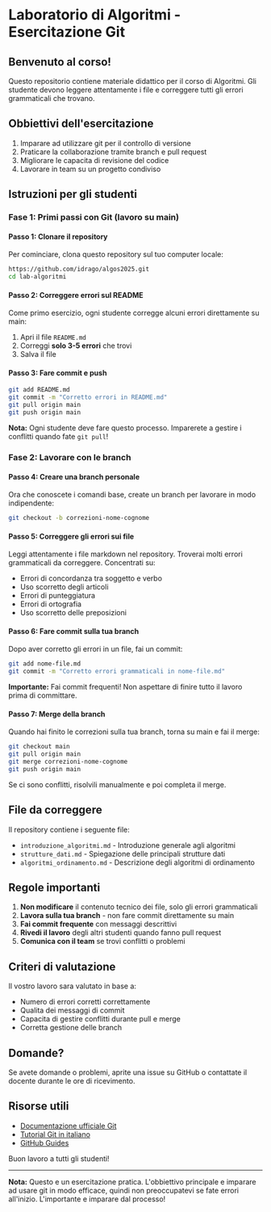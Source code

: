 # Laboratorio di Algoritmi - Esercitazione Git

## Benvenuto al corso!

Questo repositorio contiene materiale didattico per il corso di Algoritmi. Gli studente devono leggere attentamente i file e correggere tutti gli errori grammaticali che trovano.

## Obbiettivi dell'esercitazione

1. Imparare ad utilizzare git per il controllo di versione
2. Praticare la collaborazione tramite branch e pull request
3. Migliorare le capacita di revisione del codice
4. Lavorare in team su un progetto condiviso

## Istruzioni per gli studenti

### Fase 1: Primi passi con Git (lavoro su main)

#### Passo 1: Clonare il repository

Per cominciare, clona questo repository sul tuo computer locale:

```bash
https://github.com/idrago/algos2025.git
cd lab-algoritmi
```

#### Passo 2: Correggere errori sul README

Come primo esercizio, ogni studente corregge alcuni errori direttamente su main:

1. Apri il file `README.md`
2. Correggi **solo 3-5 errori** che trovi
3. Salva il file

#### Passo 3: Fare commit e push

```bash
git add README.md
git commit -m "Corretto errori in README.md"
git pull origin main
git push origin main
```

**Nota:** Ogni studente deve fare questo processo. Imparerete a gestire i conflitti quando fate `git pull`!

### Fase 2: Lavorare con le branch

#### Passo 4: Creare una branch personale

Ora che conoscete i comandi base, create un branch per lavorare in modo indipendente:

```bash
git checkout -b correzioni-nome-cognome
```

#### Passo 5: Correggere gli errori sui file

Leggi attentamente i file markdown nel repository. Troverai molti errori grammaticali da correggere. Concentrati su:

- Errori di concordanza tra soggetto e verbo
- Uso scorretto degli articoli
- Errori di punteggiatura
- Errori di ortografia
- Uso scorretto delle preposizioni

#### Passo 6: Fare commit sulla tua branch

Dopo aver corretto gli errori in un file, fai un commit:

```bash
git add nome-file.md
git commit -m "Corretto errori grammaticali in nome-file.md"
```

**Importante:** Fai commit frequenti! Non aspettare di finire tutto il lavoro prima di committare.

#### Passo 7: Merge della branch

Quando hai finito le correzioni sulla tua branch, torna su main e fai il merge:

```bash
git checkout main
git pull origin main
git merge correzioni-nome-cognome
git push origin main
```

Se ci sono conflitti, risolvili manualmente e poi completa il merge.

## File da correggere

Il repository contiene i seguente file:

- `introduzione_algoritmi.md` - Introduzione generale agli algoritmi
- `strutture_dati.md` - Spiegazione delle principali strutture dati
- `algoritmi_ordinamento.md` - Descrizione degli algoritmi di ordinamento

## Regole importanti

1. **Non modificare** il contenuto tecnico dei file, solo gli errori grammaticali
2. **Lavora sulla tua branch** - non fare commit direttamente su main
3. **Fai commit frequente** con messaggi descrittivi
4. **Rivedi il lavoro** degli altri studenti quando fanno pull request
5. **Comunica con il team** se trovi conflitti o problemi

## Criteri di valutazione

Il vostro lavoro sara valutato in base a:

- Numero di errori corretti correttamente
- Qualita dei messaggi di commit
- Capacita di gestire conflitti durante pull e merge
- Corretta gestione delle branch

## Domande?

Se avete domande o problemi, aprite una issue su GitHub o contattate il docente durante le ore di ricevimento.

## Risorse utili

- [Documentazione ufficiale Git](https://git-scm.com/doc)
- [Tutorial Git in italiano](https://git-scm.com/book/it/v2)
- [GitHub Guides](https://guides.github.com/)

Buon lavoro a tutti gli studenti!

---

**Nota:** Questo e un esercitazione pratica. L'obbiettivo principale e imparare ad usare git in modo efficace, quindi non preoccupatevi se fate errori all'inizio. L'importante e imparare dal processo!
